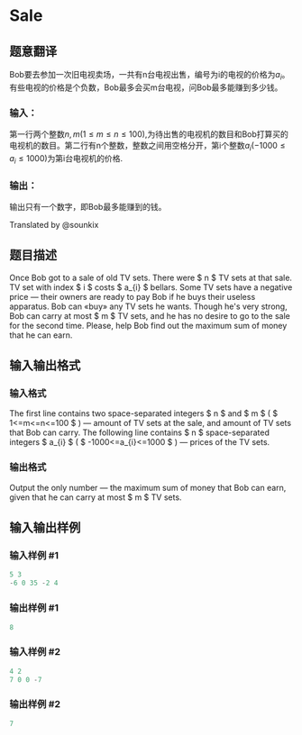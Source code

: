 # Sale

## 题意翻译

Bob要去参加一次旧电视卖场，一共有n台电视出售，编号为i的电视的价格为$a_i$。有些电视的价格是个负数，Bob最多会买m台电视，问Bob最多能赚到多少钱。

### 输入：

第一行两个整数$n,m(1\leq m\leq n\leq 100)$,为待出售的电视机的数目和Bob打算买的电视机的数目。第二行有n个整数，整数之间用空格分开，第i个整数$a_i(-1000\leq a_i\leq 1000)$为第i台电视机的价格.

### 输出：

输出只有一个数字，即Bob最多能赚到的钱。

Translated by @sounkix

## 题目描述

Once Bob got to a sale of old TV sets. There were $ n $ TV sets at that sale. TV set with index $ i $ costs $ a_{i} $ bellars. Some TV sets have a negative price — their owners are ready to pay Bob if he buys their useless apparatus. Bob can «buy» any TV sets he wants. Though he's very strong, Bob can carry at most $ m $ TV sets, and he has no desire to go to the sale for the second time. Please, help Bob find out the maximum sum of money that he can earn.

## 输入输出格式

### 输入格式

The first line contains two space-separated integers $ n $ and $ m $ ( $ 1<=m<=n<=100 $ ) — amount of TV sets at the sale, and amount of TV sets that Bob can carry. The following line contains $ n $ space-separated integers $ a_{i} $ ( $ -1000<=a_{i}<=1000 $ ) — prices of the TV sets.

### 输出格式

Output the only number — the maximum sum of money that Bob can earn, given that he can carry at most $ m $ TV sets.

## 输入输出样例

### 输入样例 #1

```cpp
5 3
-6 0 35 -2 4

```
### 输出样例 #1

```cpp
8

```
### 输入样例 #2

```cpp
4 2
7 0 0 -7

```
### 输出样例 #2

```cpp
7

```
